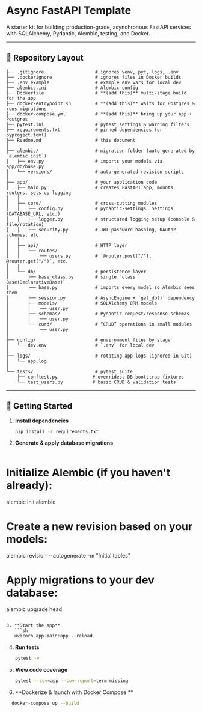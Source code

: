 # Async FastAPI Template

A starter kit for building production-grade, asynchronous FastAPI services with SQLAlchemy, Pydantic, Alembic, testing, and Docker.

---

## 📁 Repository Layout

```text
├── .gitignore                   # ignores venv, pyc, logs, .env
├── .dockerignore                # ignores files in Docker builds
├── .env.example                 # example env vars for local dev
├── alembic.ini                  # Alembic config
├── Dockerfile                   # **(add this)** multi-stage build for the app
├── docker-entrypoint.sh         # **(add this)** waits for Postgres & runs migrations
├── docker-compose.yml           # **(add this)** bring up your app + Postgres
├── pytest.ini                   # pytest settings & warning filters
├── requirements.txt             # pinned dependencies (or pyproject.toml)
├── Readme.md                    # this document
│
├── alembic/                     # migration folder (auto‐generated by `alembic init`)
│   ├── env.py                   # imports your models via app/db/base.py
│   └── versions/                # auto-generated revision scripts
│
├── app/                         # your application code
│   ├── main.py                  # creates FastAPI app, mounts routers, sets up logging
│   │
│   ├── core/                    # cross-cutting modules
│   │   ├── config.py            # pydantic‐settings `Settings` (DATABASE_URL, etc.)
│   │   ├── logger.py            # structured logging setup (console & file/rotation)
│   │   └── security.py          # JWT password hashing, OAuth2 schemes, etc.
│   │
│   ├── api/                     # HTTP layer
│   │   └── routes/              
│   │       └── users.py         # `@router.post("/"), @router.get("/")`, etc.
│   │
│   └── db/                      # persistence layer
│       ├── base_class.py        # single `class Base(DeclarativeBase)`
│       ├── base.py              # imports every model so Alembic sees them
│       ├── session.py           # AsyncEngine + `get_db()` dependency
│       ├── models/              # SQLAlchemy ORM models
│       │   └── user.py
│       ├── schemas/             # Pydantic request/response schemas
│       │   └── user.py
│       └── curd/                # “CRUD” operations in small modules
│           └── user.py
│
├── config/                      # environment files by stage
│   └── dev.env                  # `.env` for local dev
│
├── logs/                        # rotating app logs (ignored in Git)
│   └── app.log
│
└── tests/                       # pytest suite
    ├── conftest.py             # overrides, DB bootstrap fixtures
    └── test_users.py           # basic CRUD & validation tests
```


---

## 🚀 Getting Started

1. **Install dependencies**
   ```sh
   pip install -r requirements.txt
   ```

2. **Generate & apply database migrations**
   ```sh
# Initialize Alembic (if you haven't already):
alembic init alembic

# Create a new revision based on your models:
alembic revision --autogenerate -m "Initial tables"

# Apply migrations to your dev database:
alembic upgrade head
```

3. **Start the app**
   ```sh
   uvicorn app.main:app --reload
   ```

4. **Run tests**
   ```sh
   pytest -v
   ```

5. **View code coverage**
   ```sh
   pytest --cov=app --cov-report=term-missing
   ```

6. **Dockerize & launch with Docker Compose **
  ```sh
    docker-compose up --build
  ```
